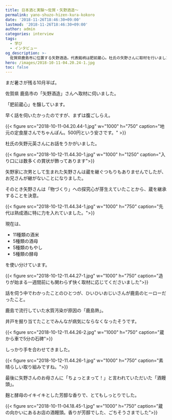 ```yaml
---
title: 日本酒と実験〜佐賀・矢野酒造〜
permalink: yano-shuzo-hizen-kura-kokoro
date: '2018-11-26T18:46:30+09:00'
lastmod: '2018-11-26T18:46:30+09:00'
author: admin
categories: interview
tags:
  - 学び
  - インタビュー
og_description: >-
  佐賀県鹿島市に位置する矢野酒造。代表銘柄は肥前蔵心。杜氏の矢野さんに取材を行いました。元々は竹の園という銘柄を醸し、酒質も今とは真逆。以前は熟成酒に力を入れていました。市場の変遷によって出荷が少しずつ減ってきている中、矢野さんが蔵に戻ることに。現在はフルーティーなタイプの製造量が増えましたが、いずれは再び熟成酒にも力を入れる必要があると考えています。昔、水質汚染による鹿島熱という伝染病が広がっていましたが、矢野さんのひいひいおじいさんが井戸を掘り当て回避。ヒーローです。
hero: /images/2018-10-11-04.20.24-1.jpg
toc: false
---
```


まだ暑さが残る10月半ば。

佐賀県 鹿島市の「矢野酒造」さんへ取材に伺いました。

「肥前蔵心」を醸しています。

早く話を伺いたかったのですが、まずは腹ごしらえ。

{{< figure src="2018-10-11-04.20.44-1.jpg" w="1000" h="750" caption="地元の定食屋さんでちゃんぽん。500円という安さです。" >}}

杜氏の矢野元英さんにお話をうかがいました。

{{< figure src="2018-10-12-11.44.30-1.jpg" w="1000" h="1250" caption="入り口には数多くの賞状が飾ってあります">}}

矢野家に次男として生まれた矢野さんは蔵を継ぐつもりもありませんでしたが、お兄さんが継がないことになりました。

そのとき矢野さんは「物づくり」への探究心が芽生えていたことから、蔵を継承することを決意。

{{< figure src="2018-10-12-11.44.34-1.jpg" w="1000" h="750" caption="先代は熟成酒に特に力を入れていました。">}}

現在は、

* 11種類の酒米
* 5種類の酒母
* 5種類のもやし
* 5種類の酵母

を使い分けています。

{{< figure src="2018-10-12-11.44.27-1.jpg" w="1000" h="750" caption="造りが始まる一週間前にも関わらず快く取材に応じてくださいました">}}

話を伺う中でわかったことのひとつが、ひいひいおじいさんが鹿島のヒーローだったこと。

鹿島で流行していた水質汚染が原因の「鹿島熱」。

井戸を掘り当てたことでみんなが病気にならなくなったそうです。

{{< figure src="2018-10-12-11.44.26-2.jpg" w="1000" h="750" caption="蔵から車で5分の石碑">}}

しっかり手を合わせてきました。

{{< figure src="2018-10-12-11.44.26-1.jpg" w="1000" h="750" caption="素晴らしい取り組みですね。">}}

最後に矢野さんのお母さんに「ちょっとまって！」と言われていただいた「酒饅頭」。

麹と酵母のイキイキとした芳醇な香りで、とてもしっとりでした。

{{< figure src="2018-10-11-04.18.45-1.jpg" w="1000" h="750" caption="蔵の向かいにあるお店の酒饅頭。香りが芳醇でした、ごちそうさまでした">}}
